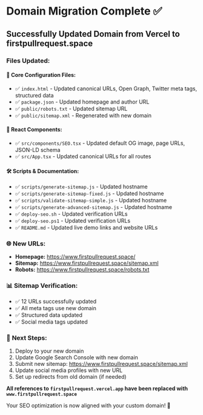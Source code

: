 # Domain Migration Complete ✅

## Successfully Updated Domain from Vercel to firstpullrequest.space

### Files Updated:

#### 🔧 **Core Configuration Files:**
- ✅ `index.html` - Updated canonical URLs, Open Graph, Twitter meta tags, structured data
- ✅ `package.json` - Updated homepage and author URL
- ✅ `public/robots.txt` - Updated sitemap URL
- ✅ `public/sitemap.xml` - Regenerated with new domain

#### 📝 **React Components:**
- ✅ `src/components/SEO.tsx` - Updated default OG image, page URLs, JSON-LD schema
- ✅ `src/App.tsx` - Updated canonical URLs for all routes

#### 🛠️ **Scripts & Documentation:**
- ✅ `scripts/generate-sitemap.js` - Updated hostname
- ✅ `scripts/generate-sitemap-fixed.js` - Updated hostname  
- ✅ `scripts/validate-sitemap-simple.js` - Updated hostname
- ✅ `scripts/generate-advanced-sitemap.js` - Updated hostname
- ✅ `deploy-seo.sh` - Updated verification URLs
- ✅ `deploy-seo.ps1` - Updated verification URLs
- ✅ `README.md` - Updated live demo links and website URLs

### 🌐 **New URLs:**
- **Homepage:** https://www.firstpullrequest.space/
- **Sitemap:** https://www.firstpullrequest.space/sitemap.xml
- **Robots:** https://www.firstpullrequest.space/robots.txt

### 📊 **Sitemap Verification:**
- ✅ 12 URLs successfully updated
- ✅ All meta tags use new domain
- ✅ Structured data updated
- ✅ Social media tags updated

### 🚀 **Next Steps:**
1. Deploy to your new domain
2. Update Google Search Console with new domain
3. Submit new sitemap: https://www.firstpullrequest.space/sitemap.xml
4. Update social media profiles with new URL
5. Set up redirects from old domain (if needed)

**All references to `firstpullrequest.vercel.app` have been replaced with `www.firstpullrequest.space`**

Your SEO optimization is now aligned with your custom domain! 🎉
